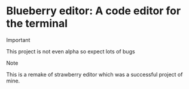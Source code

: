 # Blueberry editor: A code editor for the terminal


> [!IMPORTANT]  
> This project is not even alpha so expect lots of bugs

> [!NOTE]  
> This is a remake of strawberry editor which was a successful project of mine.